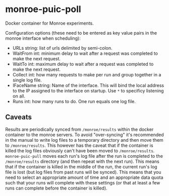 # monroe-puic-poll

Docker container for Monroe experiments.

Configuration options (these need to be entered as key value pairs
in the monroe interface when scheduling):

 * URLs string: list of urls delimited by semi-colon.
 * WaitFrom int: minimum delay to wait after a request was completed to make the next request.
 * WaitTo int: maximum delay to wait after a request was completed to make the next request.
 * Collect int: how many requests to make per run and group together in a single log file.
 * IFaceName string: Name of the interface. This will bind the local address to the IP assigned to the interface on startup. Use `*` to specificy listening on all.
 * Runs int: how many runs to do. One run equals one log file.

## Caveats

Results are periodically synced from `/monroe/results` within the docker container to the monroe servers. To avoid "over-syncing"
it's recommended in the manual to write log files to a temporary directory and then move them to `/monroe/results`. This however has
the caveat that if the container is killed the log files obviously can't have been moved to `/monroe/results`. `monroe-puic-pull`
moves each run's log file after the run is completed to the `/monroe/results` directory (and then repeat with the next run). This means
that if the container is killed in the middle of the run, the current run's log file is lost (but log files from past runs
will be synced). This means that you need to select an appropriate amount of time and an appropriate data quota such that
your runs will complete with these settings (or that at least a few runs can complete before the container is killed). 
